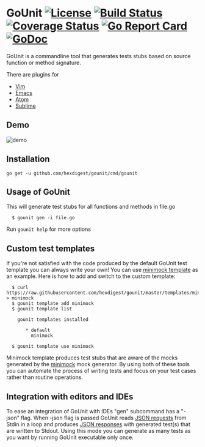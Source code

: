 # GoUnit [![License](https://img.shields.io/badge/license-Apache%202.0-green.svg)](https://github.com/hexdigest/gounit/blob/master/LICENSE) [![Build Status](https://travis-ci.org/hexdigest/gounit.svg?branch=master)](https://travis-ci.org/hexdigest/gounit) [![Coverage Status](https://coveralls.io/repos/github/hexdigest/gounit/badge.svg?branch=master)](https://coveralls.io/github/hexdigest/gounit?branch=master) [![Go Report Card](https://goreportcard.com/badge/github.com/hexdigest/gounit)](https://goreportcard.com/report/github.com/hexdigest/gounit) [![GoDoc](https://godoc.org/github.com/hexdigest/gounit?status.svg)](http://godoc.org/github.com/hexdigest/gounit)

GoUnit is a commandline tool that generates tests stubs based on source function or method signature.

There are plugins for
* [Vim](https://github.com/hexdigest/gounit-vim)
* [Emacs](https://github.com/hexdigest/GoUnit-Emacs)
* [Atom](https://github.com/hexdigest/atom-gounit)
* [Sublime](https://github.com/hexdigest/gounit-sublime)

## Demo

![demo](https://github.com/hexdigest/gounit-vim/blob/master/demo.gif)

## Installation

```
go get -u github.com/hexdigest/gounit/cmd/gounit
```

## Usage of GoUnit

This will generate test stubs for all functions and methods in file.go

```
  $ gounit gen -i file.go 
```

Run `gounit help` for more options

## Custom test templates

If you're not satisfied with the code produced by the default GoUnit test template you can always write your own!
You can use [minimock template](https://github.com/hexdigest/gounit/blob/master/templates/minimock) as an example.
Here is how to add and switch to the custom template:

```
  $ curl https://raw.githubusercontent.com/hexdigest/gounit/master/templates/minimock > minimock
  $ gounit template add minimock
  $ gounit template list

    gounit templates installed

       * default
         minimock

  $ gounit template use minimock
```

Minimock template produces test stubs that are aware of the mocks generated by the [minimock](https://github.com/gojuno/minimock) mock generator. 
By using both of these tools you can automate the process of writing tests and focus on your test cases rather than routine operations.

## Integration with editors and IDEs

To ease an integration of GoUnit with IDEs "gen" subcommand has a "-json" flag.
When -json flag is passed GoUnit reads [JSON requests](https://github.com/hexdigest/gounit/blob/master/client.go#L5) from Stdin in a loop and produces [JSON responses](https://github.com/hexdigest/gounit/blob/master/client.go#L16) with generated test(s) that are written to Stdout.
Using this mode you can generate as many tests as you want by running GoUnit executable only once.
